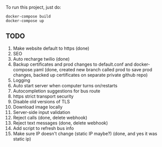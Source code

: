 To run this project, just do:

```
docker-compose build
docker-compose up
```

## TODO
1. Make website default to https (done)
2. SEO
3. Auto recharge twilio (done)
4. Backup certificates and prod changes to default.conf and docker-compose.yaml (done, created new branch called prod to save prod changes, backed up certificates on separate private github repo)
5. Logging
6. Auto start server when computer turns on/restarts
7. Autocompletion suggestions for bus route
8. https strict transport security
9. Disable old versions of TLS
10. Download image locally
11. Server-side input validation
12. Reject calls (done, delete webhook)
13. Reject text messages (done, delete webhook)
14. Add script to refresh bus info
15. Make sure IP doesn't change (static IP maybe?) (done, and yes it was static ip)